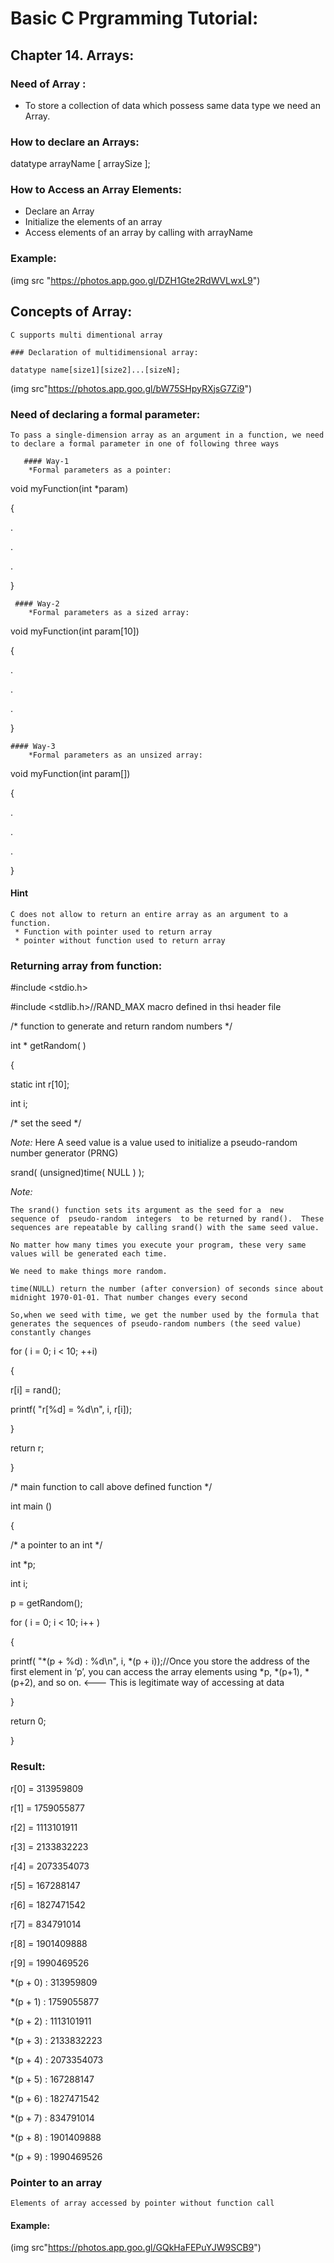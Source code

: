 # Basic C Prgramming Tutorial:
## Chapter 14. Arrays:

### Need of Array :

* To store a collection of data which possess same data type we need an Array.

### How to declare an Arrays:

datatype arrayName [ arraySize ];

### How to  Access an Array Elements:
 * Declare an Array
 * Initialize the elements of an array
 * Access elements of an array by calling with arrayName

### Example:

(img src "https://photos.app.goo.gl/DZH1Gte2RdWVLwxL9")


## Concepts of Array:

    C supports multi dimentional array

    ### Declaration of multidimensional array:

    datatype name[size1][size2]...[sizeN];

(img src"https://photos.app.goo.gl/bW75SHpyRXjsG7Zi9")

### Need of declaring a formal parameter:

    To pass a single-dimension array as an argument in a function, we need to declare a formal parameter in one of following three ways

       #### Way-1
        *Formal parameters as a pointer:
void myFunction(int *param)

{

.

.

.

}

     #### Way-2
        *Formal parameters as a sized array:

void myFunction(int param[10])

{

.

.

.

}

    #### Way-3
        *Formal parameters as an unsized array:

void myFunction(int param[])

{

.

.

.

}

#### Hint
    
    C does not allow to return an entire array as an argument to a function. 
     * Function with pointer used to return array
     * pointer without function used to return array

### Returning array from function:

#include <stdio.h>

#include <stdlib.h>//RAND_MAX macro defined in thsi header file

/* function to generate and return random numbers */

int * getRandom( )

{

static int r[10];

int i;

/* set the seed */

_Note:_ Here A seed value is a value used to initialize a pseudo-random number generator (PRNG)

srand( (unsigned)time( NULL ) );

_Note:_
    
    The srand() function sets its argument as the seed for a  new  sequence of  pseudo-random  integers  to be returned by rand().  These sequences are repeatable by calling srand() with the same seed value.

    No matter how many times you execute your program, these very same values will be generated each time.

    We need to make things more random.
    
    time(NULL) return the number (after conversion) of seconds since about midnight 1970-01-01. That number changes every second

    So,when we seed with time, we get the number used by the formula that generates the sequences of pseudo-random numbers (the seed value) constantly changes


for ( i = 0; i < 10; ++i)

{

r[i] = rand();

printf( "r[%d] = %d\n", i, r[i]);

}

return r;

}

/* main function to call above defined function */

int main ()

{

/* a pointer to an int */

int *p;

int i;

p = getRandom();

for ( i = 0; i < 10; i++ )

{

printf( "*(p + %d) : %d\n", i, *(p + i));//Once you store the address of the first element in ‘p’, you can access the array elements using *p, *(p+1), *(p+2), and so on. <--- This is legitimate way of accessing at data

}

return 0;

}

### Result:

r[0] = 313959809

r[1] = 1759055877

r[2] = 1113101911

r[3] = 2133832223

r[4] = 2073354073

r[5] = 167288147

r[6] = 1827471542

r[7] = 834791014

r[8] = 1901409888

r[9] = 1990469526

*(p + 0) : 313959809

*(p + 1) : 1759055877

*(p + 2) : 1113101911

*(p + 3) : 2133832223

*(p + 4) : 2073354073

*(p + 5) : 167288147

*(p + 6) : 1827471542

*(p + 7) : 834791014

*(p + 8) : 1901409888

*(p + 9) : 1990469526

### Pointer to an array

    Elements of array accessed by pointer without function call

#### Example:

(img src"https://photos.app.goo.gl/GQkHaFEPuYJW9SCB9")
